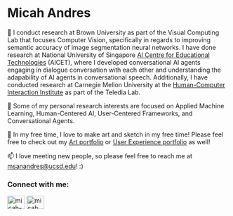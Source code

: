 <h1>Micah Andres </h1>
 
🔭 I conduct research at Brown University as part of the Visual Computing Lab that focuses Computer Vision, specifically in regards to improving semantic accuracy of image segmentation neural networks. I have done research at National University of Singapore <a href="https://aicet.comp.nus.edu.sg/">AI Centre for Educational Technologies</a> (AICET), where I developed conversational AI agents engaging in dialogue conversation with each other and understanding the adapability of AI agents in conversational speech. Additionally, I have conducted research at Carnegie Mellon University at the <a href="https://hcii.cmu.edu/">Human-Computer Interaction Institute</a> as part of the Teledia Lab.

📗 Some of my personal research interests are focused on Applied Machine Learning, Human-Centered AI, User-Centered Frameworks, and Conversational Agents.

🎨 In my free time, I love to make art and sketch in my free time! Please feel free to check out my <a href="https://sites.google.com/view/micahsa/home">Art portfolio</a> or <a href="https://sites.google.com/view/micahsanandres/home">User Experience portfolio</a> as well! 

📫 I love meeting new people, so please feel free to reach me at msanandres@ucsd.edu! :)

<h3 align="left">Connect with me:</h3>
<p align="left">
<a href="https://linkedin.com/in/micah-andres213" target="blank"><img align="center" src="https://raw.githubusercontent.com/rahuldkjain/github-profile-readme-generator/master/src/images/icons/Social/linked-in-alt.svg" alt="micah-andres213" height="30" width="40" /></a>
<a href="https://instagram.com/micah._.andres" target="blank"><img align="center" src="https://raw.githubusercontent.com/rahuldkjain/github-profile-readme-generator/master/src/images/icons/Social/instagram.svg" alt="micah._.andres" height="30" width="40" /></a>
</p>
